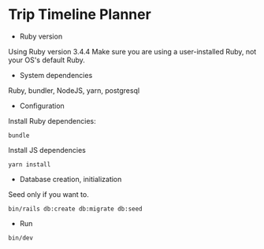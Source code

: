 # Trip Timeline Planner


- Ruby version

Using Ruby version 3.4.4
Make sure you are using a user-installed Ruby, not your OS's default Ruby.

- System dependencies

Ruby, bundler, NodeJS, yarn, postgresql

- Configuration

Install Ruby dependencies:

```
bundle
```

Install  JS dependencies

```
yarn install
```

- Database creation, initialization

Seed only if you want to.

```
bin/rails db:create db:migrate db:seed
```

- Run

```
bin/dev
```
